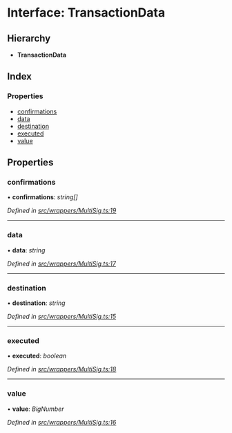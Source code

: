 # Interface: TransactionData

## Hierarchy

* **TransactionData**

## Index

### Properties

* [confirmations](_wrappers_multisig_.transactiondata.md#confirmations)
* [data](_wrappers_multisig_.transactiondata.md#data)
* [destination](_wrappers_multisig_.transactiondata.md#destination)
* [executed](_wrappers_multisig_.transactiondata.md#executed)
* [value](_wrappers_multisig_.transactiondata.md#value)

## Properties

###  confirmations

• **confirmations**: *string[]*

*Defined in [src/wrappers/MultiSig.ts:19](https://github.com/celo-org/celo-monorepo/blob/master/packages/contractkit/src/wrappers/MultiSig.ts#L19)*

___

###  data

• **data**: *string*

*Defined in [src/wrappers/MultiSig.ts:17](https://github.com/celo-org/celo-monorepo/blob/master/packages/contractkit/src/wrappers/MultiSig.ts#L17)*

___

###  destination

• **destination**: *string*

*Defined in [src/wrappers/MultiSig.ts:15](https://github.com/celo-org/celo-monorepo/blob/master/packages/contractkit/src/wrappers/MultiSig.ts#L15)*

___

###  executed

• **executed**: *boolean*

*Defined in [src/wrappers/MultiSig.ts:18](https://github.com/celo-org/celo-monorepo/blob/master/packages/contractkit/src/wrappers/MultiSig.ts#L18)*

___

###  value

• **value**: *BigNumber*

*Defined in [src/wrappers/MultiSig.ts:16](https://github.com/celo-org/celo-monorepo/blob/master/packages/contractkit/src/wrappers/MultiSig.ts#L16)*
